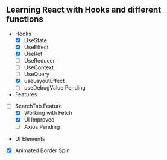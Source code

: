 ## Learning React with Hooks and different functions

- Hooks
   - [x] UseState
   - [x] UseEffect
   - [x] UseRef
   - [ ] UseReducer
   - [ ] UseContext
   - [ ] UseQuery
   - [x] useLayoutEffect
   - [ ] useDebugValue Pending
- Features
 - [ ] SearchTab Feature
   - [x] Working with Fetch
   - [x] UI Improved 
   - [ ] Axios Pending
- UI Elements
 - [x] Animated Border Spin